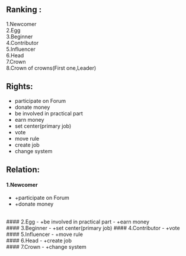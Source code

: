 ## Ranking :

1.Newcomer
<br />
2.Egg
<br />
3.Beginner
<br />
4.Contributor
<br />
5.Influencer
<br />
6.Head
<br />
7.Crown
<br />
8.Crown of crowns(First one,Leader)

## Rights:
- participate on Forum
- donate money
- be involved in practical part
- earn money
- set center(primary job)
- vote
- move rule
- create job
- change system


## Relation:
#### 1.Newcomer
- +participate on Forum
- +donate money
<br />
#### 2.Egg
- +be involved in practical part
- +earn money
<br />
#### 3.Beginner
- +set center(primary job)
#### 4.Contributor
- +vote
<br />
#### 5.Influencer
- +move rule
<br />
#### 6.Head
- +create job
<br />
#### 7.Crown
- +change system
<br />
